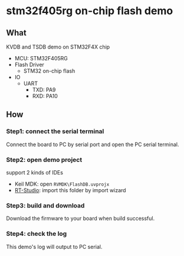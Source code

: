 # stm32f405rg on-chip flash demo

## What

KVDB  and TSDB demo on STM32F4X chip

- MCU: STM32F405RG
- Flash Driver
  - STM32 on-chip flash
- IO
  - UART
    - TXD: PA9
    - RXD: PA10

## How

### Step1: connect the serial terminal

Connect the board to PC by serial port and open the PC serial terminal.

### Step2: open demo project

support 2 kinds of IDEs

- Keil MDK: open `RVMDK\FlashDB.uvprojx`
- [RT-Studio](https://www.rt-thread.io/studio.html): import this folder by import wizard

### Step3: build and download

Download the firmware to your board when build successful.

### Step4: check the log

This demo's log will output to PC serial.

